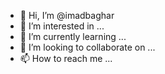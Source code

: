 - 👋 Hi, I’m @imadbaghar
- 👀 I’m interested in ...
- 🌱 I’m currently learning ...
- 💞️ I’m looking to collaborate on ...
- 📫 How to reach me ...

<!---
imadbaghar/imadbaghar is a ✨ special ✨ repository because its `README.md` (this file) appears on your GitHub profile.
You can click the Preview link to take a look at your changes.
--->
